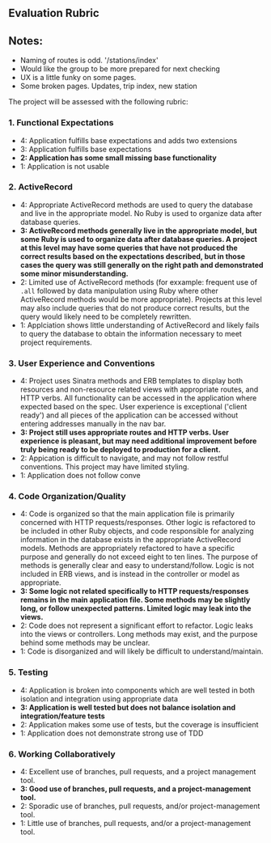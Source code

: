 ## Evaluation Rubric

## Notes:

* Naming of routes is odd. '/stations/index'
* Would like the group to be more prepared for next checking
* UX is a little funky on some pages.
* Some broken pages. Updates, trip index, new station


The project will be assessed with the following rubric:

### 1. Functional Expectations

* 4: Application fulfills base expectations and adds two extensions
* 3: Application fulfills base expectations
* __2: Application has some small missing base functionality__
* 1: Application is not usable

### 2. ActiveRecord

* 4: Appropriate ActiveRecord methods are used to query the database and live in the appropriate model. No Ruby is used to organize data after database queries.
* __3: ActiveRecord methods generally live in the appropriate model, but some Ruby is used to organize data after database queries. A project at this level may have some queries that have not produced the correct results based on the expectations described, but in those cases the query was still generally on the right path and demonstrated some minor misunderstanding.__
* 2: Limited use of ActiveRecord methods (for exxample: frequent use of `.all` followed by data manipulation using Ruby where other ActiveRecord methods would be more appropriate). Projects at this level may also include queries that do not produce correct results, but the query would likely need to be completely rewritten.
* 1: Applciation shows little understanding of ActiveRecord and likely fails to query the database to obtain the information necessary to meet project requirements.

### 3. User Experience and Conventions

* 4: Project uses Sinatra methods and ERB templates to display both resources and non-resource related views with appropriate routes, and HTTP verbs. All functionality can be accessed in the application where expected based on the spec. User experience is exceptional ('client ready') and all pieces of the application can be accessed without entering addresses manually in the nav bar.
* __3: Project still uses appropriate routes and HTTP verbs. User experience is pleasant, but may need additional improvement before truly being ready to be deployed to production for a client.__
* 2: Appication is difficult to navigate, and may not follow restful conventions. This project may have limited styling.
* 1: Application does not follow conve

### 4. Code Organization/Quality

* 4: Code is organized so that the main application file is primarily concerned with HTTP requests/responses. Other logic is refactored to be included in other Ruby objects, and code responsible for analyzing information in the database exists in the appropriate ActiveRecord models. Methods are appropriately refactored to have a specific purpose and generally do not exceed eight to ten lines. The purpose of methods is generally clear and easy to understand/follow. Logic is not included in ERB views, and is instead in the controller or model as appropriate.
* __3: Some logic not related specifically to HTTP requests/responses remains in the main application file. Some methods may be slightly long, or follow unexpected patterns. Limited logic may leak into the views.__
* 2: Code does not represent a significant effort to refactor. Logic leaks into the views or controllers. Long methods may exist, and the purpose behind some methods may be unclear.
* 1: Code is disorganized and will likely be difficult to understand/maintain.

### 5. Testing

* 4: Application is broken into components which are well tested in both isolation and integration using appropriate data
* __3: Application is well tested but does not balance isolation and integration/feature tests__
* 2: Application makes some use of tests, but the coverage is insufficient
* 1: Application does not demonstrate strong use of TDD

### 6. Working Collaboratively

* 4: Excellent use of branches, pull requests, and a project management tool.
* __3: Good use of branches, pull requests, and a project-management tool.__
* 2: Sporadic use of branches, pull requests, and/or project-management tool.
* 1: Little use of branches, pull requests, and/or a project-management tool.
